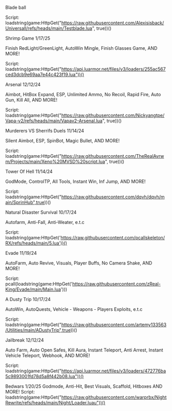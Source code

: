 Blade ball

Script: loadstring(game:HttpGet("https://raw.githubusercontent.com/Alexisisback/Universall/refs/heads/main/Testblade.lua", true))()

Shrimp Game        1/17/25
 
 Finish RedLight/GreenLight, AutoWin Mingle, Finish Glasses Game, AND MORE!

 Script: loadstring(game:HttpGet("https://api.luarmor.net/files/v3/loaders/255ac567ced3dcb9e69aa7e44c423f19.lua"))()

 Arsenal            12/12/24

 Aimbot, HitBox Expand, ESP, Unlimited Ammo, No Recoil, Rapid Fire, Auto Gun, Kill All, AND MORE!
 
 Script: loadstring(game:HttpGet("https://raw.githubusercontent.com/Nickyangtpe/Vapa-v2/refs/heads/main/Vapav2-Arsenal.lua", true))()

 Murderers VS Sherrifs Duels              11/14/24

Silent Aimbot, ESP, SpinBot, Magic Bullet, AND MORE!

Script: loadstring(game:HttpGet("https://raw.githubusercontent.com/TheRealAvrwm/Projects/main/Xeno%20MVSD%20script.lua", true))()

Tower Of Hell            11/14/24

GodMode, ControlTP, All Tools, Instant Win, Inf Jump, AND MORE!

Script: loadstring(game:HttpGet("https://raw.githubusercontent.com/dqvh/dqvh/main/SprinHub",true))()

Natural Disaster Survival       10/17/24

Autofarm, Anti-Fall, Anti-Weater, e.t.c

Script: loadstring(game:HttpGet('https://raw.githubusercontent.com/pcallskeleton/RX/refs/heads/main/5.lua'))()

Evade        11/19/24

AutoFarm, Auto Revive, Visuals, Player Buffs, No Camera Shake, AND MORE!

Script: pcall(loadstring(game:HttpGet('https://raw.githubusercontent.com/zReal-King/Evade/main/Main.lua')))

 A Dusty Trip        10/17/24
 
 AutoWin, AutoQuests, Vehicle - Weapons - Players Exploits, e.t.c
 
 Script: loadstring(game:HttpGet("https://raw.githubusercontent.com/artemy133563/Utilities/main/ADustyTrip",true))()

 Jailbreak           12/12/24
 
 Auto Farm, Auto Open Safes, Kill Aura, Instant Teleport, Anti Arrest, Instant Vehicle Teleport, Webhook, AND MORE!
 
 Script: loadstring(game:HttpGet("https://api.luarmor.net/files/v3/loaders/472776ba5c9893001fd78d5a8f442b08.lua"))()

 Bedwars           1/20/25
 Godmode, Anti-Hit, Best Visuals, Scaffold, Hitboxes AND MORE!
 Script: loadstring(game:HttpGet("https://raw.githubusercontent.com/warprbx/NightRewrite/refs/heads/main/Night/Loader.luau"))()

